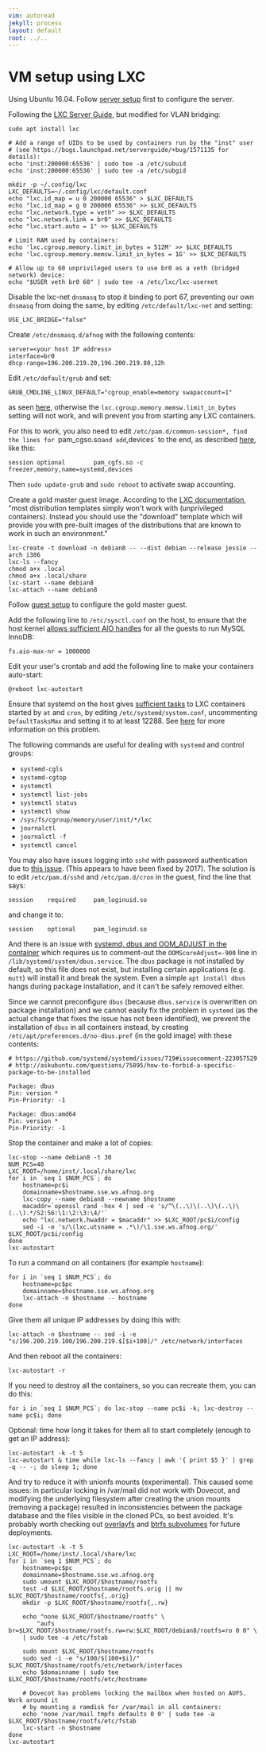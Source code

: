 ```yaml
---
vim: autoread
jekyll: process
layout: default
root: ../..
---
```


# VM setup using LXC

Using Ubuntu 16.04. Follow [server setup](../server/index.html) first to configure the server.

Following the [LXC Server
Guide](https://help.ubuntu.com/lts/serverguide/lxc.html), but modified for VLAN
bridging:

	sudo apt install lxc

	# Add a range of UIDs to be used by containers run by the "inst" user
	# (see https://bugs.launchpad.net/serverguide/+bug/1571135 for details):
	echo 'inst:200000:65536' | sudo tee -a /etc/subuid
	echo 'inst:200000:65536' | sudo tee -a /etc/subgid

	mkdir -p ~/.config/lxc
	LXC_DEFAULTS=~/.config/lxc/default.conf
	echo "lxc.id_map = u 0 200000 65536" > $LXC_DEFAULTS
	echo "lxc.id_map = g 0 200000 65536" >> $LXC_DEFAULTS
	echo "lxc.network.type = veth" >> $LXC_DEFAULTS
	echo "lxc.network.link = br0" >> $LXC_DEFAULTS
	echo "lxc.start.auto = 1" >> $LXC_DEFAULTS

	# Limit RAM used by containers:
	echo 'lxc.cgroup.memory.limit_in_bytes = 512M' >> $LXC_DEFAULTS
	echo 'lxc.cgroup.memory.memsw.limit_in_bytes = 1G' >> $LXC_DEFAULTS

	# Allow up to 60 unprivileged users to use br0 as a veth (bridged network) device:
	echo "$USER veth br0 60" | sudo tee -a /etc/lxc/lxc-usernet

Disable the lxc-net `dnsmasq` to stop it binding to port 67, preventing our own `dnsmasq`
from doing the same, by editing `/etc/default/lxc-net` and setting:

	USE_LXC_BRIDGE="false"

Create `/etc/dnsmasq.d/afnog` with the following contents:

	server=<your host IP address>
	interface=br0
	dhcp-range=196.200.219.20,196.200.219.80,12h

Edit `/etc/default/grub` and set:

	GRUB_CMDLINE_LINUX_DEFAULT="cgroup_enable=memory swapaccount=1"

as seen [here](https://github.com/docker/docker/issues/4250#issuecomment-35566530), 
otherwise the `lxc.cgroup.memory.memsw.limit_in_bytes` setting will not work, and will prevent
you from starting any LXC containers. 

For this to work, you also need to edit `/etc/pam.d/common-session*, find the lines for
`pam_cgso.so` and add `,devices` to the end, as described
[here](http://comments.gmane.org/gmane.linux.kernel.containers.lxc.general/11395), like this:

	session optional        pam_cgfs.so -c freezer,memory,name=systemd,devices

Then `sudo update-grub` and `sudo reboot` to activate swap accounting.

Create a gold master guest image. According to the
[LXC documentation](https://linuxcontainers.org/lxc/getting-started/), "most
distribution templates simply won't work with (unprivileged containers).
Instead you should use the "download" template which will provide you with
pre-built images of the distributions that are known to work in such an
environment."

	lxc-create -t download -n debian8 -- --dist debian --release jessie --arch i386
	lxc-ls --fancy
	chmod a+x .local
	chmod a+x .local/share
	lxc-start --name debian8
	lxc-attach --name debian8

Follow [guest setup](../guest/index.html) to configure the gold master guest.

Add the following line to `/etc/sysctl.conf` on the host, to ensure that the host kernel
[allows sufficient AIO handles](http://unix.stackexchange.com/questions/116520/mysql-server-wont-install-to-a-new-os-debian-ubuntu)
for all the guests to run MySQL InnoDB:

	fs.aio-max-nr = 1000000

Edit your user's crontab and add the following line to make your containers auto-start:

	@reboot lxc-autostart

Ensure that systemd on the host gives
[sufficient tasks](http://unix.stackexchange.com/questions/253903/creating-threads-fails-with-resource-temporarily-unavailable-with-4-3-kernel)
to LXC containers started by `at` and `cron`, by editing `/etc/systemd/system.conf`,
uncommenting `DefaultTasksMax` and setting it to at least 12288.
See [here](https://news.ycombinator.com/item?id=11675133) for more information on this problem.

The following commands are useful for dealing with `systemd` and control groups:

* `systemd-cgls`
* `systemd-cgtop`
* `systemctl`
* `systemctl list-jobs`
* `systemctl status`
* `systemctl show`
* `/sys/fs/cgroup/memory/user/inst/*/lxc`
* `journalctl`
* `journalctl -f`
* `systemctl cancel`

You may also have issues logging into `sshd` with password authentication due
to [this issue](https://github.com/lxc/lxc/issues/661#issuecomment-222444916).
(This appears to have been fixed by 2017). The solution is to edit
`/etc/pam.d/sshd` and `/etc/pam.d/cron` in the guest, find the line that says:

	session    required     pam_loginuid.so

and change it to:

	session    optional     pam_loginuid.so

And there is an issue with
[systemd, dbus and OOM_ADJUST in the container](https://github.com/systemd/systemd/issues/719#issuecomment-223057529)
which requires us to comment-out the `OOMScoreAdjust=-900` line in `/lib/systemd/system/dbus.service`. The `dbus` package
is not installed by default, so this file does not exist, but installing certain applications (e.g. `mutt`) will
install it and break the system. Even a simple `apt install dbus` hangs during package installation,
and it can't be safely removed either.

Since we cannot preconfigure `dbus` (because `dbus.service` is overwritten on package installation) and 
we cannot easily fix the problem in `systemd` (as the actual change that fixes the issue has not been
identified), we prevent the installation of `dbus` in all containers instead, by creating 
`/etc/apt/preferences.d/no-dbus.pref` (in the gold image) with these contents:

	# https://github.com/systemd/systemd/issues/719#issuecomment-223057529
	# http://askubuntu.com/questions/75895/how-to-forbid-a-specific-package-to-be-installed

	Package: dbus 
	Pin: version *
	Pin-Priority: -1

	Package: dbus:amd64
	Pin: version *
	Pin-Priority: -1

Stop the container and make a lot of copies:

	lxc-stop --name debian8 -t 30
	NUM_PCS=40
	LXC_ROOT=/home/inst/.local/share/lxc
	for i in `seq 1 $NUM_PCS`; do
		hostname=pc$i
		domainname=$hostname.sse.ws.afnog.org
		lxc-copy --name debian8 --newname $hostname
		macaddr=`openssl rand -hex 4 | sed -e 's/^\(..\)\(..\)\(..\)\(..\).*/52:56:\1:\2:\3:\4/'`
		echo "lxc.network.hwaddr = $macaddr" >> $LXC_ROOT/pc$i/config
		sed -i -e 's/\(lxc.utsname = .*\)/\1.sse.ws.afnog.org/' $LXC_ROOT/pc$i/config
	done
	lxc-autostart

To run a command on all containers (for example `hostname`):

	for i in `seq 1 $NUM_PCS`; do
		hostname=pc$pc
		domainname=$hostname.sse.ws.afnog.org
		lxc-attach -n $hostname -- hostname
	done

Give them all unique IP addresses by doing this with:

	lxc-attach -n $hostname -- sed -i -e "s/196.200.219.100/196.200.219.$[$i+100]/" /etc/network/interfaces

And then reboot all the containers:

	lxc-autostart -r

If you need to destroy all the containers, so you can recreate them, you can do this:

	for i in `seq 1 $NUM_PCS`; do lxc-stop --name pc$i -k; lxc-destroy --name pc$i; done

Optional: time how long it takes for them all to start completely (enough to get an IP address):

	lxc-autostart -k -t 5
	lxc-autostart & time while lxc-ls --fancy | awk '{ print $5 }' | grep -q -- -; do sleep 1; done

And try to reduce it with unionfs mounts (experimental). This caused some issues: in particular locking
in /var/mail did not work with Dovecot, and modifying the underlying filesystem after creating the
union mounts (removing a package) resulted in inconsistencies between the package database and the files
visible in the cloned PCs, so best avoided. It's probably worth checking out
[overlayfs](https://www.flockport.com/experimenting-with-overlayfs-and-lxc/) and 
[btrfs subvolumes](https://www.flockport.com/supercharge-lxc-with-btrfs/) for future deployments.

	lxc-autostart -k -t 5
	LXC_ROOT=/home/inst/.local/share/lxc
	for i in `seq 1 $NUM_PCS`; do
		hostname=pc$pc
		domainname=$hostname.sse.ws.afnog.org
		sudo umount $LXC_ROOT/$hostname/rootfs
		test -d $LXC_ROOT/$hostname/rootfs.orig || mv $LXC_ROOT/$hostname/rootfs{,.orig}
		mkdir -p $LXC_ROOT/$hostname/rootfs{,.rw}

		echo "none $LXC_ROOT/$hostname/rootfs" \
			"aufs br=$LXC_ROOT/$hostname/rootfs.rw=rw:$LXC_ROOT/debian8/rootfs=ro 0 0" \
		| sudo tee -a /etc/fstab

		sudo mount $LXC_ROOT/$hostname/rootfs
		sudo sed -i -e "s/100/$[100+$i]/" $LXC_ROOT/$hostname/rootfs/etc/network/interfaces
		echo $domainname | sudo tee $LXC_ROOT/$hostname/rootfs/etc/hostname

		# Dovecot has problems locking the mailbox when hosted on AUFS. Work around it
		# by mounting a ramdisk for /var/mail in all containers:
		echo 'none /var/mail tmpfs defaults 0 0' | sudo tee -a $LXC_ROOT/$hostname/rootfs/etc/fstab
		lxc-start -n $hostname
	done
	lxc-autostart
